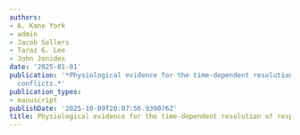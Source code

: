 ```yaml
---
authors:
- A. Kane York
- admin
- Jacob Sellers
- Taraz G. Lee
- John Jonides
date: '2025-01-01'
publication: '*Physiological evidence for the time-dependent resolution of response
  conflicts.*'
publication_types:
- manuscript
publishDate: '2025-10-09T20:07:56.939076Z'
title: Physiological evidence for the time-dependent resolution of response conflicts.
---
```

